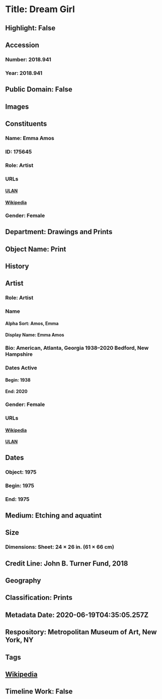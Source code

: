 # Title: Dream Girl
## Highlight: False
## Accession
### Number: 2018.941
### Year: 2018.941
## Public Domain: False
## Images
## Constituents
### Name: Emma Amos
### ID: 175645
### Role: Artist
### URLs
#### [ULAN](http://vocab.getty.edu/page/ulan/500124746)
#### [Wikipedia](https://www.wikidata.org/wiki/Q5372719)
### Gender: Female
## Department: Drawings and Prints
## Object Name: Print
## History
## Artist
### Role: Artist
### Name
#### Alpha Sort: Amos, Emma
#### Display Name: Emma Amos
### Bio: American, Atlanta, Georgia 1938–2020 Bedford, New Hampshire
### Dates Active
#### Begin: 1938
#### End: 2020
### Gender: Female
### URLs
#### [Wikipedia](https://www.wikidata.org/wiki/Q5372719)
#### [ULAN](http://vocab.getty.edu/page/ulan/500124746)
## Dates
### Object: 1975
### Begin: 1975
### End: 1975
## Medium: Etching and aquatint
## Size
### Dimensions: Sheet: 24 × 26 in. (61 × 66 cm)
## Credit Line: John B. Turner Fund, 2018
## Geography
## Classification: Prints
## Metadata Date: 2020-06-19T04:35:05.257Z
## Respository: Metropolitan Museum of Art, New York, NY
## Tags
## [Wikipedia](https://www.wikidata.org/wiki/Q96399245)
## Timeline Work: False